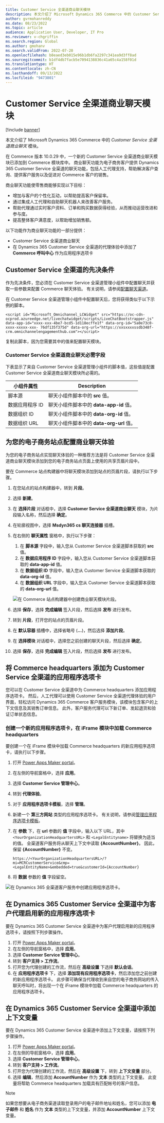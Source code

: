 ```yaml
---
title: Customer Service 全渠道商业聊天模块
description: 本文介绍了 Microsoft Dynamics 365 Commerce 中的 Customer Service 全渠道商业聊天模块。
author: gvrmohanreddy
ms.date: 08/23/2022
ms.topic: article
audience: Application User, Developer, IT Pro
ms.reviewer: v-chgriffin
ms.search.region: Global
ms.author: gmohanv
ms.search.validFrom: 2022-07-20
ms.openlocfilehash: b8eaed3eb015e96b1db6fa2297c341ea9d3ff8ad
ms.sourcegitcommit: b1df4db7facb5e7094138836c41a65c4a158f01d
ms.translationtype: HT
ms.contentlocale: zh-CN
ms.lasthandoff: 09/13/2022
ms.locfileid: "9473801"
---
```

# <a name="commerce-chat-with-omnichannel-for-customer-service-module"></a>Customer Service 全渠道商业聊天模块

[!include [banner](includes/banner.md)]

本文介绍了 Microsoft Dynamics 365 Commerce 中的 *Customer Service 全渠道商业聊天* 模块。

在 Commerce 版本 10.0.29 中，一个新的 Customer Service 全渠道商业聊天模块已添加到 Commerce 模块库中。 商业聊天功能为电子商务客户提供 Dynamics 365 Customer Service 全渠道的聊天功能，包括人工代理支持，帮助解决客户查询、提供客户服务以及促进对 Commerce 客户的销售。

商业聊天功能使零售商能够实现以下目标：

- 增加与客户的个性化互动，以帮助提高客户保留率。
- 通过集成人工代理和自助聊天机器人来改善客户服务。
- 帮助代理通过实时客户资料、订单和购买数据获得经验，从而推动运营改进和参与度。
- 提高整体客户满意度，以帮助增加销售额。

以下功能作为商业聊天功能的一部分提供：

- Customer Service 全渠道商业聊天
- 在 Dynamics 365 Customer Service 全渠道的代理体验中添加了 **Commerce 呼叫中心** 作为应用程序选项卡

## <a name="prerequisites-for-omnichannel-for-customer-service"></a>Customer Service 全渠道的先决条件

作为先决条件，您必须在 Customer Service 全渠道管理小组件中配置聊天并获取一些参数来配置 Commerce 聊天体验。 有关说明，请参阅[配置聊天渠道](/dynamics365/customer-service/set-up-chat-widget)。

在 Customer Service 全渠道管理小组件中配置聊天后，您将获得类似于以下示例的脚本。

`<script id="Microsoft_Omnichannel_LCWidget" src="https://oc-cdn-ocprod.azureedge.net/livechatwidget/scripts/LiveChatBootstrapper.js" data-app-id="xxxx-xxx-4be7-bcd5-1d118ecffe1f" data-org-id="5a0e73c0-xxxx-xxxxx-xxx- 76df135f375d" data-org-url="https://xxsxxxxssdb348f-crm.omnichannelengagementhub.com"></script>`

复制此脚本，因为您需要其中的值来配置聊天模块。

### <a name="commerce-chat-with-omnichannel-for-customer-service-mandatory-fields"></a>Customer Service 全渠道商业聊天必需字段

下表显示了来自 Customer Service 全渠道管理小组件的脚本值，这些值是配置 Customer Service 全渠道商业聊天模块所必需的。

| 小组件属性 | Description |
| ------------- |--------------|
| 脚本源 | 聊天小组件脚本中的 **src** 值。 |
| 数据应用程序 ID | 聊天小组件脚本中的 **data-app-id** 值。 |
| 数据组织 ID | 聊天小组件脚本中的 **data-org-id** 值。 |
| 数据组织 URL | 聊天小组件脚本中的 **data-org-url** 值。 |

## <a name="configure-the-commerce-chat-experience-for-your-e-commerce-site"></a>为您的电子商务站点配置商业聊天体验

为您的电子商务站点实现聊天体验的一种推荐方法是将 Customer Service 全渠道商业聊天模块添加到您的电子商务站点页面上使用的共享页眉片段中。

要在 Commerce 站点构建器中将聊天模块添加到站点的页眉片段，请执行以下步骤。

1. 在您站点的站点构建器中，转到 **片段**。
1. 选择 **新建**。
1. 在 **选择片段** 对话框中，选择 **Customer Service 全渠道商业聊天** 模块，为片段输入名称，然后选择 **确定**。
1. 在轮廓视图中，选择 **Msdyn365 cs 聊天连接器** 插槽。
1. 在右侧的 **聊天属性** 窗格中，执行以下步骤：

    1. 在 **脚本源** 字段中，输入您从 Customer Service 全渠道脚本获取的 **src** 值。
    1. 在 **数据应用程序 ID** 字段中，输入您从 Customer Service 全渠道脚本获取的 **data-app-id** 值。
    1. 在 **数据组织 ID** 字段中，输入您从 Customer Service 全渠道脚本获取的 **data-org-id** 值。
    1. 在 **数据组织 URL** 字段中，输入您从 Customer Service 全渠道脚本获取的 **data-org-url** 值。

    ![在 Commerce 站点构建器中创建商业聊天模块片段。](media/Commerce-chat-creating-new-fragment.png)

1. 选择 **保存**，选择 **完成编辑** 签入片段，然后选择 **发布** 进行发布。
1. 转到 **片段**，打开您的站点的页眉片段。
1. 在 **默认容器** 插槽中，选择省略号 (**...**)，然后选择 **添加片段**。
1. 在 **选择模块** 对话框中，选择您之前创建的聊天片段，然后选择 **确定**。
1. 选择 **保存**，选择 **完成编辑** 签入片段，然后选择 **发布** 进行发布。

## <a name="add-commerce-headquarters-as-an-application-tab-for-omnichannel-for-customer-service"></a>将 Commerce headquarters 添加为 Customer Service 全渠道的应用程序选项卡

您可以在 Customer Service 全渠道中为 Commerce headquarters 添加应用程序选项卡。 然后，人工代理可以使用 Customer Service 全渠道代理体验的用户界面，轻松访问 Dynamics 365 Commerce 客户服务模块，该模块包含客户的上下文信息及其销售订单信息。 此外，客户服务代理可以下新订单、发起退货和验证订单状态信息。

### <a name="create-a-new-application-tab-that-loads-commerce-headquarters-in-an-iframe-module"></a>创建一个新的应用程序选项卡，在 iFrame 模块中加载 Commerce headquarters 

要创建一个在 iFrame 模块中加载 Commerce headquarters 的新应用程序选项卡，请执行以下步骤。

1. 打开 [Power Apps Maker portal](https://make.powerapps.com)。
1. 在左侧的导航窗格中，选择 **应用**。
1. 选择 **Customer Service 管理中心**。
1. 转到 **代理体验**。
1. 对于 **应用程序选项卡模板**，选择 **管理**。
1. 新建一个 **第三方网站** 类型的应用程序选项卡。 有关说明，请参阅[管理应用程序选项卡模板](/dynamics365/app-profile-manager/application-tab-templates?tabs=customerserviceadmincenter)。
1. 在 **参数** 下，在 **url** 参数的 **值** 字段中，输入以下 URL，其中 `<YourOrganizationHeadquartersURL>` 和 `<LegalEntityname>` 将替换为适当的值。 全渠道客户服务将从聊天上下文中读取 **{AccountNumber}**。 因此，保留 **{AccountNumber}** 不变。

    `https://<YourOrganizationHeadquartersURL>/?mi=MCRCustomerService&cmp=<LegalEntityName>&embedded=true&customerId={AccountNumber}`

1. 将 **数据** 参数的 **值** 字段留空。

![在 Dynamics 365 全渠道客户服务中创建应用程序选项卡。](media/OC-CS-Admin-Application-Tab-Parameters.png)

## <a name="enable-a-new-application-tab-for-customer-agents-in-dynamics-365-omnichannel-for-customer-service"></a>在 Dynamics 365 Customer Service 全渠道中为客户代理启用新的应用程序选项卡

要在 Dynamics 365 Customer Service 全渠道中为客户代理启用新的应用程序选项卡，请按照下列步骤操作。
    
1. 打开 [Power Apps Maker portal](https://make.powerapps.com)。
1. 在左侧的导航窗格中，选择 **应用**。
1. 选择 **Customer Service 管理中心**。
1. 转到 **客户支持 \> 工作流**。
1. 打开您为代理创建的工作流，然后在 **高级设置** 下选择 **默认会话**。
1. 在 **应用程序选项卡** 下，选择 **添加现有应用程序选项卡**，然后添加您之前创建的新应用程序选项卡。 此步骤可确保当代理收到来自您的电子商务网站的传入聊天呼叫时，将出现一个在 iFrame 模块中加载 Commerce headquarters 的应用程序选项卡。

## <a name="add-context-variables-in-dynamics-365-omnichannel-for-customer-service"></a>在 Dynamics 365 Customer Service 全渠道中添加上下文变量

要在 Dynamics 365 Customer Service 全渠道中添加上下文变量，请按照下列步骤操作。

1. 打开 [Power Apps Maker portal](https://make.powerapps.com)。
1. 在左侧的导航窗格中，选择 **应用**。
1. 选择 **Customer Service 管理中心**。
1. 转到 **客户支持 \> 工作流**。
1. 打开您为代理创建的工作流，然后在 **高级设置** 下，转到 **上下文变量** 部分。
1. 选择 **编辑**，然后添加 **AccountNumber** 作为 **文本** 类型的上下文变量。 此变量将帮助 Commerce headquarters 加载具有匹配帐号的客户信息。

> [!NOTE]
> 如果您想要从电子商务渠道读取登录用户的电子邮件地址和姓名，您可以添加 **电子邮件** 和 **姓名** 作为 **文本** 类型的上下文变量，并添加 **AccountNumber** 上下文变量。
